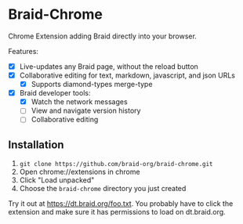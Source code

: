 # Braid-Chrome

Chrome Extension adding Braid directly into your browser.

Features:
- [x] Live-updates any Braid page, without the reload button
- [x] Collaborative editing for text, markdown, javascript, and json URLs
  - [x] Supports diamond-types merge-type
- [x] Braid developer tools:
  - [x] Watch the network messages
  - [ ] View and navigate version history
  - [ ] Collaborative editing

## Installation

1. `git clone https://github.com/braid-org/braid-chrome.git`
2. Open chrome://extensions in chrome
3. Click "Load unpacked"
4. Choose the `braid-chrome` directory you just created

Try it out at https://dt.braid.org/foo.txt.  You probably have to click the
extension and make sure it has permissions to load on dt.braid.org.